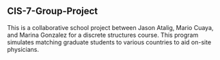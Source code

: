 ## CIS-7-Group-Project
This is a collaborative school project between Jason Atalig, Mario Cuaya, and Marina Gonzalez for a discrete structures course. This program simulates matching graduate students to various countries to aid on-site physicians.
